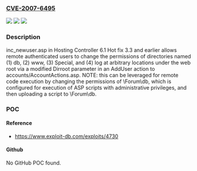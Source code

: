 ### [CVE-2007-6495](https://cve.mitre.org/cgi-bin/cvename.cgi?name=CVE-2007-6495)
![](https://img.shields.io/static/v1?label=Product&message=n%2Fa&color=blue)
![](https://img.shields.io/static/v1?label=Version&message=n%2Fa&color=blue)
![](https://img.shields.io/static/v1?label=Vulnerability&message=n%2Fa&color=brighgreen)

### Description

inc_newuser.asp in Hosting Controller 6.1 Hot fix 3.3 and earlier allows remote authenticated users to change the permissions of directories named (1) db, (2) www, (3) Special, and (4) log at arbitrary locations under the web root via a modified Dirroot parameter in an AddUser action to accounts/AccountActions.asp.  NOTE: this can be leveraged for remote code execution by changing the permissions of \Forum\db, which is configured for execution of ASP scripts with administrative privileges, and then uploading a script to \Forum\db.

### POC

#### Reference
- https://www.exploit-db.com/exploits/4730

#### Github
No GitHub POC found.

